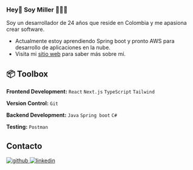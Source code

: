 ### Hey👋 Soy Miller 👨🏻‍💻

Soy un desarrollador de 24 años que reside en Colombia y me apasiona crear software.

- Actualmente estoy aprendiendo Spring boot y pronto AWS para desarrollo de aplicaciones en la nube.
- Visita mi [sitio web](https://portfolio-miller.vercel.app/) para saber más sobre mí.

## 📦 Toolbox

**Frontend Development:** `React` `Next.js` `TypeScript` `Tailwind`
 
**Version Control:** `Git`

**Backend Development:** `Java` `Spring boot` `C#`

**Testing:** `Postman`

## Contacto 

<a href="https://github.com/MillerMosquera" target="_blank">
<img src=https://img.shields.io/badge/github-%2324292e.svg?&style=for-the-badge&logo=github&logoColor=white alt=github style="margin-bottom: 5px;" />
</a>
<a href="https://www.linkedin.com/in/millermosquera/" target="_blank">
<img src=https://img.shields.io/badge/linkedin-%231E77B5.svg?&style=for-the-badge&logo=linkedin&logoColor=white alt=linkedin style="margin-bottom: 5px;" />
</a>
